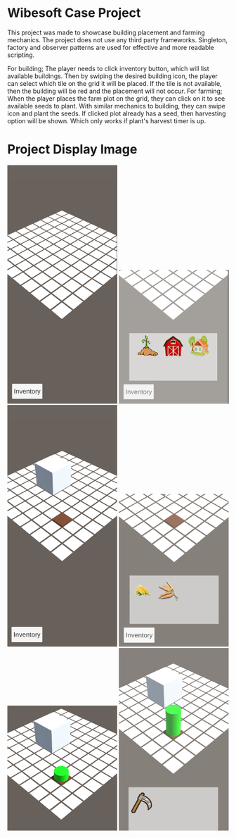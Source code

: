 # Wibesoft Case Project

This project was made to showcase building placement and farming mechanics. The project does not use any third party frameworks. Singleton, factory and observer patterns are used for effective and more readable scripting.

For building; The player needs to click inventory button, which will list available buildings. Then by swiping the desired building icon, the player can select which tile on the grid it will be placed. If the tile is not available, then the building will be red and the placement will not occur.
For farming; When the player places the farm plot on the grid, they can click on it to see available seeds to plant. With similar mechanics to building, they can swipe icon and plant the seeds. If clicked plot already has a seed, then harvesting option will be shown. Which only works if plant's harvest timer is up.

# Project Display Image

<p>
<img src="https://github.com/TolCe/Wibesoft-Case-Project/blob/main/Screenshots/1.PNG" width="250" style="max-width:100%;">
 
<img src="https://github.com/TolCe/Wibesoft-Case-Project/blob/main/Screenshots/2.PNG" width="250" style="max-width:100%;">

<img src="https://github.com/TolCe/Wibesoft-Case-Project/blob/main/Screenshots/3.PNG" width="250" style="max-width:100%;">

<img src="https://github.com/TolCe/Wibesoft-Case-Project/blob/main/Screenshots/4.PNG" width="250" style="max-width:100%;">
 
<img src="https://github.com/TolCe/Wibesoft-Case-Project/blob/main/Screenshots/5.PNG" width="250" style="max-width:100%;">

<img src="https://github.com/TolCe/Wibesoft-Case-Project/blob/main/Screenshots/6.PNG" width="250" style="max-width:100%;">
</p>
